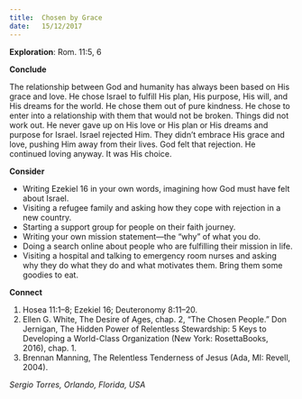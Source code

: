 ```yaml
---
title:  Chosen by Grace
date:   15/12/2017
---
```


**Exploration**: Rom. 11:5, 6

**Conclude**

The relationship between God and humanity has always been based on His grace and love. He chose Israel to fulfill His plan, His purpose, His will, and His dreams for the world. He chose them out of pure kindness. He chose to enter into a relationship with them that would not be broken. Things did not work out. He never gave up on His love or His plan or His dreams and purpose for Israel. Israel rejected Him. They didn’t embrace His grace and love, pushing Him away from their lives. God felt that rejection. He continued loving anyway. It was His choice.

**Consider**

- Writing Ezekiel 16 in your own words, imagining how God must have felt about Israel.
- Visiting a refugee family and asking how they cope with rejection in a new country.
- Starting a support group for people on their faith journey.
- Writing your own mission statement—the “why” of what you do.
- Doing a search online about people who are fulfilling their mission in life.
- Visiting a hospital and talking to emergency room nurses and asking why they do what they do and what motivates them. Bring them some goodies to eat.

**Connect**

1. Hosea 11:1–8; Ezekiel 16; Deuteronomy 8:11–20.
2. Ellen G. White, The Desire of Ages, chap. 2, “The Chosen People.” Don Jernigan, The Hidden Power of Relentless Stewardship: 5 Keys to Developing a World-Class Organization (New York: RosettaBooks, 2016), chap. 1.
3. Brennan Manning, The Relentless Tenderness of Jesus (Ada, MI: Revell, 2004).

_Sergio Torres, Orlando, Florida, USA_